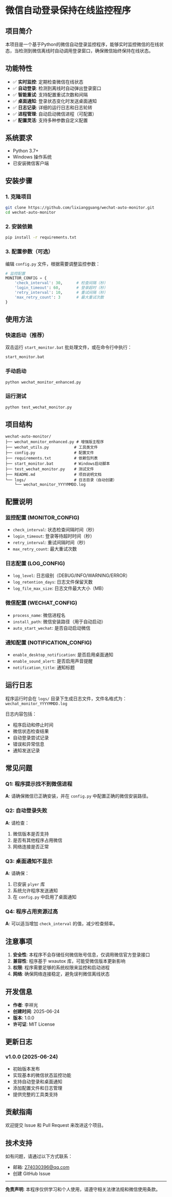 # 微信自动登录保持在线监控程序

## 项目简介

本项目是一个基于Python的微信自动登录监控程序，能够实时监控微信的在线状态，当检测到微信离线时自动调用登录窗口，确保微信始终保持在线状态。

## 功能特性

- ✅ **实时监控**: 定期检查微信在线状态
- ✅ **自动登录**: 检测到离线时自动弹出登录窗口
- ✅ **智能重试**: 支持配置重试次数和间隔
- ✅ **桌面通知**: 登录状态变化时发送桌面通知
- ✅ **日志记录**: 详细的运行日志和日志轮转
- ✅ **进程管理**: 自动启动微信进程（可配置）
- ✅ **配置灵活**: 支持多种参数自定义配置

## 系统要求

- Python 3.7+
- Windows 操作系统
- 已安装微信客户端

## 安装步骤

### 1. 克隆项目
```bash
git clone https://github.com/lixiangguang/wechat-auto-monitor.git
cd wechat-auto-monitor
```

### 2. 安装依赖
```bash
pip install -r requirements.txt
```

### 3. 配置参数（可选）
编辑 `config.py` 文件，根据需要调整监控参数：

```python
# 监控配置
MONITOR_CONFIG = {
    'check_interval': 30,      # 检查间隔（秒）
    'login_timeout': 60,       # 登录超时（秒）
    'retry_interval': 10,      # 重试间隔（秒）
    'max_retry_count': 3       # 最大重试次数
}
```

## 使用方法

### 快速启动（推荐）
双击运行 `start_monitor.bat` 批处理文件，或在命令行中执行：
```bash
start_monitor.bat
```

### 手动启动
```bash
python wechat_monitor_enhanced.py
```

### 运行测试
```bash
python test_wechat_monitor.py
```

## 项目结构

```
wechat-auto-monitor/
├── wechat_monitor_enhanced.py # 增强版主程序
├── wechat_utils.py           # 工具类文件
├── config.py                 # 配置文件
├── requirements.txt          # 依赖包列表
├── start_monitor.bat         # Windows启动脚本
├── test_wechat_monitor.py    # 测试文件
├── README.md                 # 项目说明文档
└── logs/                     # 日志目录（自动创建）
    └── wechat_monitor_YYYYMMDD.log
```

## 配置说明

### 监控配置 (MONITOR_CONFIG)
- `check_interval`: 状态检查间隔时间（秒）
- `login_timeout`: 登录等待超时时间（秒）
- `retry_interval`: 重试间隔时间（秒）
- `max_retry_count`: 最大重试次数

### 日志配置 (LOG_CONFIG)
- `log_level`: 日志级别（DEBUG/INFO/WARNING/ERROR）
- `log_retention_days`: 日志文件保留天数
- `log_file_max_size`: 日志文件最大大小（MB）

### 微信配置 (WECHAT_CONFIG)
- `process_name`: 微信进程名
- `install_path`: 微信安装路径（用于自动启动）
- `auto_start_wechat`: 是否自动启动微信

### 通知配置 (NOTIFICATION_CONFIG)
- `enable_desktop_notification`: 是否启用桌面通知
- `enable_sound_alert`: 是否启用声音提醒
- `notification_title`: 通知标题

## 运行日志

程序运行时会在 `logs/` 目录下生成日志文件，文件名格式为：`wechat_monitor_YYYYMMDD.log`

日志内容包括：
- 程序启动和停止时间
- 微信状态检查结果
- 自动登录尝试记录
- 错误和异常信息
- 通知发送记录

## 常见问题

### Q1: 程序提示找不到微信进程
**A**: 请确保微信已正确安装，并在 `config.py` 中配置正确的微信安装路径。

### Q2: 自动登录失败
**A**: 请检查：
1. 微信版本是否支持
2. 是否有其他程序占用微信
3. 网络连接是否正常

### Q3: 桌面通知不显示
**A**: 请确保：
1. 已安装 `plyer` 库
2. 系统允许程序发送通知
3. 在 `config.py` 中启用了桌面通知

### Q4: 程序占用资源过高
**A**: 可以适当增加 `check_interval` 的值，减少检查频率。

## 注意事项

1. **安全性**: 本程序不会存储任何微信账号信息，仅调用微信官方登录接口
2. **兼容性**: 程序基于 wxautox 库，可能受微信版本更新影响
3. **权限**: 程序需要足够的系统权限来监控和启动进程
4. **网络**: 确保网络连接稳定，避免误判微信离线状态

## 开发信息

- **作者**: 李祥光
- **创建时间**: 2025-06-24
- **版本**: 1.0.0
- **许可证**: MIT License

## 更新日志

### v1.0.0 (2025-06-24)
- 初始版本发布
- 实现基本的微信状态监控功能
- 支持自动登录和桌面通知
- 添加配置文件和日志管理
- 提供完整的工具类支持

## 贡献指南

欢迎提交 Issue 和 Pull Request 来改进这个项目。

## 技术支持

如有问题，请通过以下方式联系：
- 邮箱: 274030396@qq.com
- 创建 GitHub Issue

---

**免责声明**: 本程序仅供学习和个人使用，请遵守相关法律法规和微信使用条款。